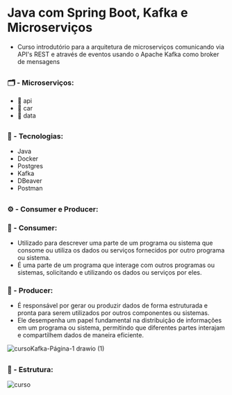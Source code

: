 # Java com Spring Boot, Kafka e Microserviços

* Curso introdutório para a arquitetura de microserviços comunicando via API's REST e através de eventos usando o Apache Kafka como broker de mensagens

##

### :card_index_dividers: - Microserviços: 

* :file_folder: api <br />
* :file_folder: car <br />
* :file_folder: data <br />

##

### :robot: - Tecnologias:

* Java
* Docker
* Postgres
* Kafka
* DBeaver
* Postman

##

### :gear: - Consumer e Producer:

### :pushpin: - Consumer:

* Utilizado para descrever uma parte de um programa ou sistema que consome ou utiliza os dados ou serviços fornecidos por outro programa ou sistema.
* É uma parte de um programa que interage com outros programas ou sistemas, solicitando e utilizando os dados ou serviços por eles.


### :pushpin: - Producer:

* É responsável por gerar ou produzir dados de forma estruturada e pronta para serem utilizados por outros componentes ou sistemas.
* Ele desempenha um papel fundamental na distribuição de informações em um programa ou sistema, permitindo que diferentes partes interajam e compartilhem dados de maneira eficiente.

![cursoKafka-Página-1 drawio (1)](https://github.com/carloshenriquefs/java-springboot-kafka-e-microservicos/assets/54969405/6b3a55cd-99da-4dd3-87f7-0d316ea4ed98)

##

### :department_store: - Estrutura:

![curso](https://github.com/carloshenriquefs/java-springboot-kafka-e-microservicos/assets/54969405/f131238a-91a8-4d72-8bc4-e764a743375a)
